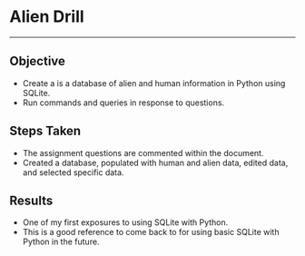 # Alien Drill

___
## Objective
* Create a is a database of alien and human information in Python using SQLite. 
* Run commands and queries in response to questions.

## Steps Taken
* The assignment questions are commented within the document. 
* Created a database, populated with human and alien data, edited data, and selected specific data.

## Results
* One of my first exposures to using SQLite with Python.
* This is a good reference to come back to for using basic SQLite with Python in the future.
